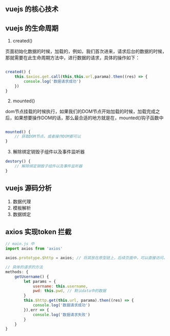 ## vuejs 的核心技术

## vuejs 的生命周期

1. created()

页面初始化数据的时候，加载的，例如，我们首次进来，请求后台的数据的时候，那就需要在此生命周期方法中，进行数据的请求，具体的操作如下：

```js

created() {
    this.$axios.get.call(this,this.url,parama).then((res) => {
        console.log('数据请求成功')
    })
}

```

2. mounted()

dom节点挂载的时候执行，如果我们的DOM节点开始加载的时候，加载完成之后，如果想要操作DOM的话，那么最合适的地方就是在，mounted()钩子函数中

```js

mounted() {
    // 获取DOM节点，或者操作DOM都可以
}

```

3. 解除绑定销毁子组件以及事件监听器

```js
destory() {
    // 解除绑定销毁子组件以及事件监听器
}

```

## vuejs 源码分析

1. 数据代理
2. 模板解析
3. 数据绑定

## axios 实现token 拦截

```js
// main.js 中
import axios from 'axios'

axios.prototype.$http = axios; // 将其放在原型链上，后续页面中，可以直接访问，this.$http

// 具体的请求的方法
methods: {
    getUsername() {
        let params = {
            username: this.username,
            pwd: this.pwd, // 默认data中的数据
        }
        this.$http.get(this.url, parama).then((res) => {
            console.log('数据请求成功')
        }),err => {
            console.log('数据请求失败')
        }
    }
}

```

